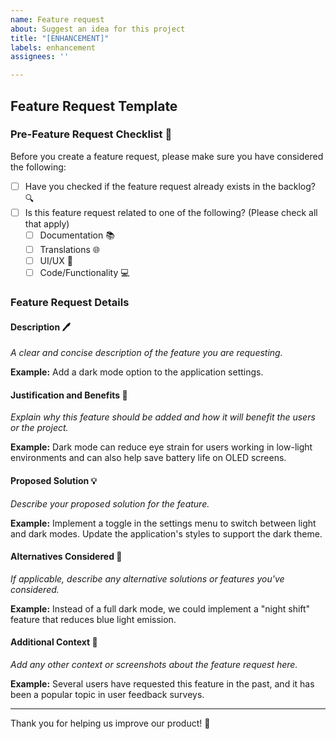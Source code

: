 ```yaml
---
name: Feature request
about: Suggest an idea for this project
title: "[ENHANCEMENT]"
labels: enhancement
assignees: ''

---
```


## Feature Request Template

### Pre-Feature Request Checklist 📝

Before you create a feature request, please make sure you have considered the following:

- [ ] Have you checked if the feature request already exists in the backlog? 🔍
- [ ] Is this feature request related to one of the following? (Please check all that apply)
  - [ ] Documentation 📚
  - [ ] Translations 🌐
  - [ ] UI/UX 🎨
  - [ ] Code/Functionality 💻

### Feature Request Details

#### Description 🖊️

_A clear and concise description of the feature you are requesting._

**Example:** Add a dark mode option to the application settings.

#### Justification and Benefits 🌟

_Explain why this feature should be added and how it will benefit the users or the project._

**Example:** Dark mode can reduce eye strain for users working in low-light environments and can also help save battery life on OLED screens.

#### Proposed Solution 💡

_Describe your proposed solution for the feature._

**Example:** Implement a toggle in the settings menu to switch between light and dark modes. Update the application's styles to support the dark theme.

#### Alternatives Considered 🔄

_If applicable, describe any alternative solutions or features you've considered._

**Example:** Instead of a full dark mode, we could implement a "night shift" feature that reduces blue light emission.

#### Additional Context 📂

_Add any other context or screenshots about the feature request here._

**Example:** Several users have requested this feature in the past, and it has been a popular topic in user feedback surveys.

---

Thank you for helping us improve our product! 🚀
